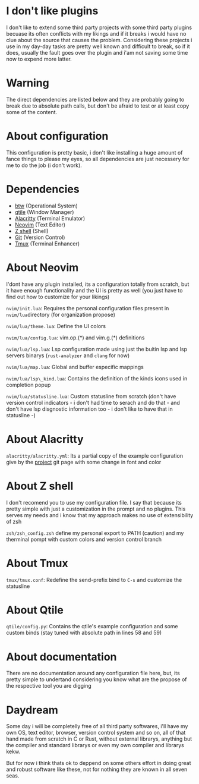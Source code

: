 # I don't like plugins
I don't like to extend some third party projects with some third party plugins becuase its often conflicts with my likings and if it breaks i would have no clue about the source that causes the problem. Considering these projects i use in my day-day tasks are pretty well known and difficult to break, so if it does, usually the fault goes over the plugin and i'am not saving some time now to expend more latter.

# Warning
The direct dependencies are listed below and they are probably going to break due to absolute path calls, but don't be afraid to test or at least copy some of the content.

# About configuration
This configuration is pretty basic, i don't like installing a huge amount of fance things to please my eyes, so all dependencies are just necessery for me to do the job (i don't work).

# Dependencies
* [btw](https://archlinux.org/) (Operational System)
* [qtile](https://qtile.org/) (Window Manager)
* [Alacritty](https://github.com/alacritty/alacritty) (Terminal Emulator)
* [Neovim](https://neovim.io/) (Text Editor)
* [Z shell](https://github.com/ohmyzsh/ohmyzsh/wiki/Installing-ZSH) (Shell)
* [Git](https://git-scm.com/) (Version Control)
* [Tmux](https://github.com/tmux/tmux/wiki) (Terminal Enhancer)

# About Neovim
I'dont have any plugin installed, its a configuration totally from scratch, but it have enough functionality and the UI is pretty as well (you just have to find out how to customize for your likings)

`nvim/init.lua`: Requires the personal configuration files present in `nvim/lua`directory (for organization propose)

`nvim/lua/theme.lua`: Define the UI colors

`nvim/lua/config.lua`: vim.op.(\*) and vim.g.(\*) definitions

`nvim/lua/lsp.lua`: Lsp configuration made using just the buitin lsp and lsp servers binarys (`rust-analyzer` and `clang` for now)

`nvim/lua/map.lua`: Global and buffer especific mappings 

`nvim/lua/lsp\_kind.lua`: Contains the definition of the kinds icons used in completion popup

`nvim/lua/statusline.lua`: Custom statusline from scratch (don't have version control indicators - i don't had time to serach and do that -  and don't have lsp disgnostic information too - i don't like to have that in statusline -)

# About Alacritty
`alacritty/alacritty.yml`: Its a partial copy of the example configuration give by the [project](https://github.com/alacritty/alacritty) git page with some change in font and color

# About Z shell
I don't recomend you to use my configuration file. I say that because its pretty simple with just a customization in the prompt and no plugins. This serves my needs and i know that my approach makes no use of extensibility of zsh

`zsh/zsh_config.zsh` define my personal export to PATH (caution) and my therminal pompt with custom colors and version control branch

# About Tmux
`tmux/tmux.conf`: Redefine the send-prefix bind to `C-s` and customize the statusline

# About Qtile
`qtile/config.py`: Contains the qtile's example configuration and some custom binds (stay tuned with absolute path in lines 58 and 59)

# About documentation
There are no documentation around any configuration file here, but, its pretty simple to undertand considering you know what are the propose of the respective tool you are digging

# Daydream
Some day i will be completelly free of all third party softwares, i'll have my own OS, text editor, browser, version control system and so on, all of that hand made from scratch in C or Rust, without external librarys, anything but the compiler and standard librarys or even my own compiler and librarys kekw.

But for now i think thats ok to deppend on some others effort in doing great and robust software like these, not for nothing they are known in all seven seas.

